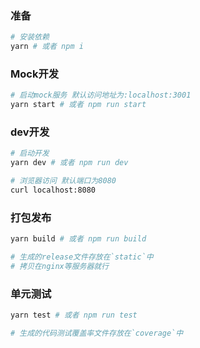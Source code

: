 ### 准备
```bash
# 安装依赖
yarn # 或者 npm i
```

### Mock开发
```bash
# 启动mock服务 默认访问地址为:localhost:3001
yarn start # 或者 npm run start
```

### dev开发
```bash
# 启动开发
yarn dev # 或者 npm run dev

# 浏览器访问 默认端口为8080
curl localhost:8080
```

### 打包发布
```bash
yarn build # 或者 npm run build

# 生成的release文件存放在`static`中
# 拷贝在nginx等服务器就行
```

### 单元测试
```bash
yarn test # 或者 npm run test

# 生成的代码测试覆盖率文件存放在`coverage`中
```